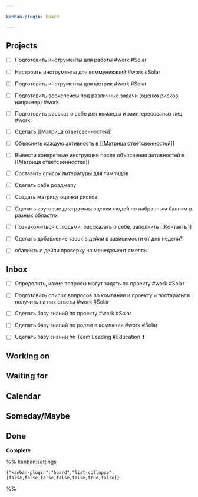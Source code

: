 ```yaml
---

kanban-plugin: board

---
```


## Projects

- [ ] Подготовить инструменты для работы #work #Solar
- [ ] Настроить инструменты для коммуникаций #work #Solar
- [ ] Подготовить инструменты для метрик #work #Solar
- [ ] Подготовить воркспейсы под различные задачи (оценка рисков, например) #work
- [ ] Подготовить рассказ о себе для команды и заинтересованых лиц #work
- [ ] Сделать [[Матрица ответсвенностей]]
- [ ] Объяснить каждую активность в [[Матрица ответсвенностей]]
- [ ] Вывести конкретные инструкции после объяснения активностей в [[Матрица ответсвенностей]]
- [ ] Составить список литературы для тимлидов
- [ ] Сделать себе роадмапу
- [ ] Создать матрицу оценки рисков
- [ ] Сделать круговые диаграммы оценки людей по набранным баллам в разных областях
- [ ] Познакомиться с людьми, рассказать о себе, заполнить [[Контакты]]
- [ ] Сделать добавление тасок в дейли в зависимости от дня недели?
- [ ] обавиить в дейли проверку на менеджмент смеллы


## Inbox

- [ ] Определить, какие вопросы могут задать по проекту #work #Solar
- [ ] Подготовить список вопросов по компании и проекту и постараться получить на них ответы #work #Solar
- [ ] Сделать базу знаний по проекту #work #Solar
- [ ] Сделать базу знаний по ролям в компании #work #Solar
- [ ] Сделать базу знаний по Team Leading #Education ⏫


## Working on



## Waiting for



## Calendar



## Someday/Maybe



## Done

**Complete**




%% kanban:settings
```
{"kanban-plugin":"board","list-collapse":[false,false,false,false,false,true,false]}
```
%%